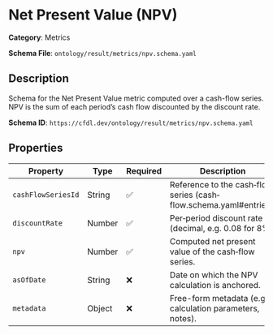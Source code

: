 # Net Present Value (NPV)

**Category**: Metrics

**Schema File**: `ontology/result/metrics/npv.schema.yaml`

## Description

Schema for the Net Present Value metric computed over a cash-flow series. NPV is the sum of each period’s cash flow discounted by the discount rate.


**Schema ID**: `https://cfdl.dev/ontology/result/metrics/npv.schema.yaml`

## Properties

| Property | Type | Required | Description |
|----------|------|----------|-------------|
| `cashFlowSeriesId` | String | ✅ | Reference to the cash‐flow series (cash‐flow.schema.yaml#entries). |
| `discountRate` | Number | ✅ | Per‐period discount rate (decimal, e.g. 0.08 for 8%). |
| `npv` | Number | ✅ | Computed net present value of the cash‐flow series. |
| `asOfDate` | String | ❌ | Date on which the NPV calculation is anchored. |
| `metadata` | Object | ❌ | Free-form metadata (e.g. calculation parameters, notes). |


